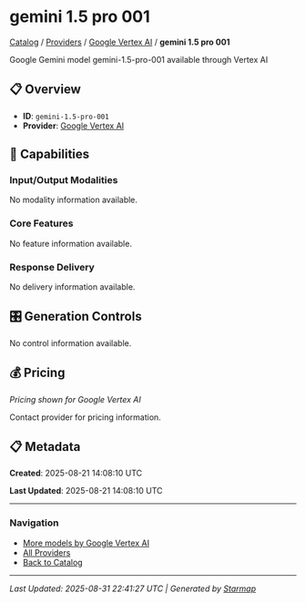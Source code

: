 # gemini 1.5 pro 001
  
[Catalog](../../../..) / [Providers](../../..) / [Google Vertex AI](../..) / **gemini 1.5 pro 001**


Google Gemini model gemini-1.5-pro-001 available through Vertex AI

  
  
## 📋 Overview
  
- **ID**: `gemini-1.5-pro-001`
- **Provider**: [Google Vertex AI](../)
  
## 🎯 Capabilities
  
### Input/Output Modalities
  
No modality information available.
  
### Core Features
  
No feature information available.
  
### Response Delivery
  
No delivery information available.
  
## 🎛️ Generation Controls
  
No control information available.
  
## 💰 Pricing
  
*Pricing shown for Google Vertex AI*
  
  
Contact provider for pricing information.
  
## 📋 Metadata
  
**Created**: 2025-08-21 14:08:10 UTC
  
**Last Updated**: 2025-08-21 14:08:10 UTC
  
  
---
  
  
### Navigation

- [More models by Google Vertex AI](../)
- [All Providers](../../../../providers)
- [Back to Catalog](../../../..)


---
_Last Updated: 2025-08-31 22:41:27 UTC | Generated by [Starmap](https://github.com/agentstation/starmap)_

